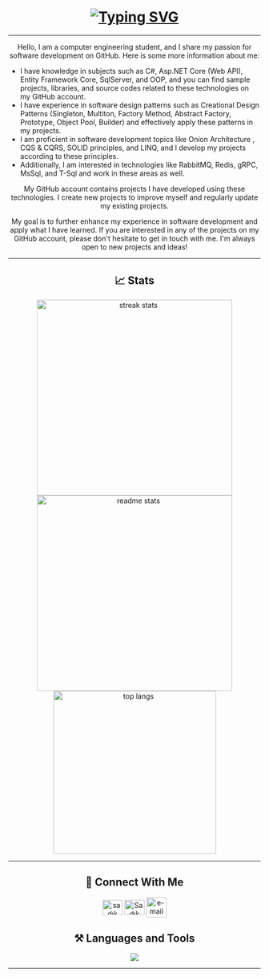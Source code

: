 
<h1 align="center">
    <a href="https://git.io/typing-svg"><img src="https://readme-typing-svg.herokuapp.com?font=Fira+Code&pause=1000&color=2CACF7&center=do%C4%9Fru&vCenter=do%C4%9Fru&repeat=do%C4%9Fru&width=345&height=35&lines=Hello!+%F0%9F%91%8B+I'm+Sad%C4%B1k+S%C3%BCnb%C3%BCl!" alt="Typing SVG" /></a>
</h1>

<hr/>
<div align="center">
    <p>Hello, I am a computer engineering student, and I share my passion for software development on GitHub. Here is some more information about me:</p>
    <ul align="left">
        <li>I have knowledge in subjects such as C#, Asp.NET Core (Web API), Entity Framework Core, SqlServer, and OOP, and you can find sample projects, libraries, and source codes related to these technologies on my GitHub account.</li>
        <li>I have experience in software design patterns such as Creational Design Patterns (Singleton, Multiton, Factory Method, Abstract Factory, Prototype, Object Pool, Builder) and effectively apply these patterns in my projects.</li>
        <li>I am proficient in software development topics like Onion Architecture , CQS & CQRS, SOLID principles, and LINQ, and I develop my projects according to these principles.</li>
        <li>Additionally, I am interested in technologies like RabbitMQ, Redis, gRPC, MsSql, and T-Sql and work in these areas as well.</li>
    </ul>
    <p>My GitHub account contains projects I have developed using these technologies. I create new projects to improve myself and regularly update my existing projects.</p>
    <p>My goal is to further enhance my experience in software development and apply what I have learned. If you are interested in any of the projects on my GitHub account, please don't hesitate to get in touch with me. I'm always open to new projects and ideas!</p>
</div>


<hr/>

<h2 align="center">📈 Stats </h2>

<div align=center>
  <img width=390 src="https://streak-stats.demolab.com/?user=SadikSunbul&count_private=true&theme=react&border_radius=10" alt="streak stats"/>
  <img width=390 src="https://github-readme-stats.vercel.app/api?username=SadikSunbul&show_icons=true&theme=react&rank_icon=github&border_radius=10" alt="readme stats" />
  <br/>
  <img width=325 align="center" src="https://github-readme-stats.vercel.app/api/top-langs/?username=SadikSunbul&hide=HTML&langs_count=8&layout=compact&theme=react&border_radius=10&size_weight=0.5&count_weight=0.5&exclude_repo=github-readme-stats" alt="top langs" />
</div>

<hr/>

<h2 align="center">🔗 Connect With Me </h2>
        <p align="center">
        <a href="https://www.linkedin.com/in/sad%C4%B1k-s%C3%BCnb%C3%BCl-736873258/" target="blank"><img align="center" src="https://raw.githubusercontent.com/rahuldkjain/github-profile-readme-generator/master/src/images/icons/Social/linked-in-alt.svg" alt="sadık sünbül" height="30" width="40" /></a>
        <a href="https://discord.gg/Sadık Sünbül#3106" target="blank"><img align="center" src="https://raw.githubusercontent.com/rahuldkjain/github-profile-readme-generator/master/src/images/icons/Social/discord.svg" alt="Sadık Sünbül#3106" height="30" width="40" /></a>
        <a href="mailto:jsjsqwe12@gmail.com" target="blank">
        <img src="https://img.icons8.com/fluency/256/mail.png" img align="center" alt="e-mail" height="40" width="40">
      </a>
       </p>
<h2 align="center">⚒️ Languages and Tools </h2>

<div align="center">
    <img src="https://skillicons.dev/icons?i=cs,dotnet,visualstudio,rabbitmq,redis,postman,c,azure,docker,git,github" /><br>
</div>

<hr/>
